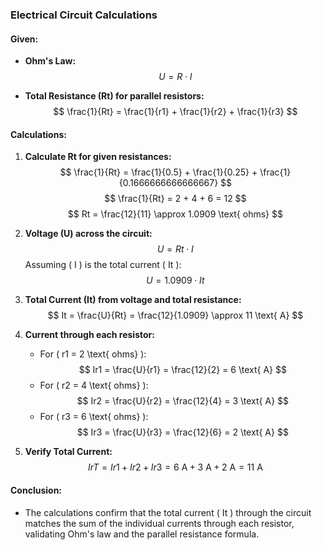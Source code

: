 
### Electrical Circuit Calculations

#### Given:
- **Ohm's Law:** 
  $$
  U = R \cdot I
  $$

- **Total Resistance (Rt) for parallel resistors:**
  $$
  \frac{1}{Rt} = \frac{1}{r1} + \frac{1}{r2} + \frac{1}{r3}
  $$

#### Calculations:
1. **Calculate Rt for given resistances:**
   $$
   \frac{1}{Rt} = \frac{1}{0.5} + \frac{1}{0.25} + \frac{1}{0.1666666666666667}
   $$
   $$
   \frac{1}{Rt} = 2 + 4 + 6 = 12
   $$
   $$
   Rt = \frac{12}{11} \approx 1.0909 \text{ ohms}
   $$

2. **Voltage (U) across the circuit:**
   $$
   U = Rt \cdot I
   $$
   Assuming \( I \) is the total current \( It \):
   $$
   U = 1.0909 \cdot It
   $$

3. **Total Current (It) from voltage and total resistance:**
   $$
   It = \frac{U}{Rt} = \frac{12}{1.0909} \approx 11 \text{ A}
   $$

4. **Current through each resistor:**
   - For \( r1 = 2 \text{ ohms} \):
     $$
     Ir1 = \frac{U}{r1} = \frac{12}{2} = 6 \text{ A}
     $$
   - For \( r2 = 4 \text{ ohms} \):
     $$
     Ir2 = \frac{U}{r2} = \frac{12}{4} = 3 \text{ A}
     $$
   - For \( r3 = 6 \text{ ohms} \):
     $$
     Ir3 = \frac{U}{r3} = \frac{12}{6} = 2 \text{ A}
     $$

5. **Verify Total Current:**
   $$
   IrT = Ir1 + Ir2 + Ir3 = 6 \text{ A} + 3 \text{ A} + 2 \text{ A} = 11 \text{ A}
   $$

#### Conclusion:
- The calculations confirm that the total current \( It \) through the circuit matches the sum of the individual currents through each resistor, validating Ohm's law and the parallel resistance formula.
